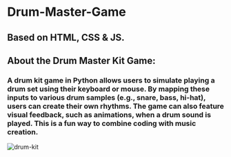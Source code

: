 # Drum-Master-Game
## Based on HTML, CSS &amp; JS.

## About the Drum Master Kit Game:
### A drum kit game in Python allows users to simulate playing a drum set using their keyboard or mouse. By mapping these inputs to various drum samples (e.g., snare, bass, hi-hat), users can create their own rhythms.  The game can also feature visual feedback, such as animations, when a drum sound is played. This is a fun way to combine coding with music creation.

![drum-kit](https://github.com/user-attachments/assets/0febb589-39f7-4a5e-a48e-f699d93bf51d)
